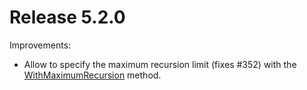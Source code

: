 # Release 5.2.0

Improvements:
* Allow to specify the maximum recursion limit (fixes #352) with the [WithMaximumRecursion](https://github.com/aaubry/YamlDotNet/pull/353/files#diff-86074b6acff29ccad667aca741f62ac5R83) method.

